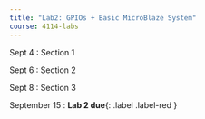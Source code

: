 ```yaml
---
title: "Lab2: GPIOs + Basic MicroBlaze System"
course: 4114-labs
---
```


Sept 4
: Section 1

Sept 6
: Section 2

Sept 8
: Section 3

September 15
: **Lab 2 due**{: .label .label-red }
